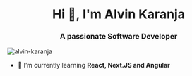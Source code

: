 <h1 align="center">Hi 👋, I'm Alvin Karanja</h1>
<h3 align="center">A passionate Software Developer</h3>

<p align="left"> <img src="https://komarev.com/ghpvc/?username=alvin-karanja&label=Profile%20views&color=0e75b6&style=flat" alt="alvin-karanja" /> </p>

- 🌱 I’m currently learning **React, Next.JS and Angular**

</p>
